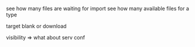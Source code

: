 see how many files are waiting for import
see how many available files for a type

target blank or download

visibility => what about serv conf
